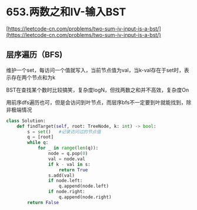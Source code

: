 # 653.两数之和IV-输入BST

[https://leetcode-cn.com/problems/two-sum-iv-input-is-a-bst/](https://leetcode-cn.com/problems/two-sum-iv-input-is-a-bst/)

## 层序遍历（BFS)

维护一个set，每访问一个值就写入，当前节点值为val，当k-val存在于set时，表示存在两个节点和为k

BST在查找某个数时比较搞笑，复杂度logN，但找两数之和并不高效，复杂度On

用前序dfs遍历也可，但是会访问到叶节点，而层序bfs不一定要到叶就能找到，除非极端情况

```python
class Solution:
    def findTarget(self, root: TreeNode, k: int) -> bool:
        s = set()   #记录访问过的节点值
        q = [root]
        while q:
            for _ in range(len(q)):
                node = q.pop(0)
                val = node.val
                if k - val in s:
                    return True
                s.add(val)
                if node.left:
                    q.append(node.left)
                if node.right:
                    q.append(node.right)
        return False
```



